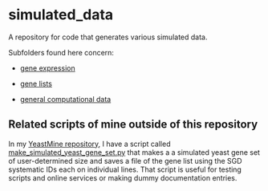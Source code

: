 # simulated_data
A repository for code that generates various simulated data.

Subfolders found here concern:

* [gene expression](https://github.com/fomightez/simulated_data/tree/master/gene_expression)

* [gene lists](https://github.com/fomightez/simulated_data/tree/master/gene_lists)

* [general computational data](https://github.com/fomightez/simulated_data/tree/master/general)

Related scripts of mine outside of this repository
-------------------------

In my [YeastMine repository](https://github.com/fomightez/yeastmine), I have a script called [make_simulated_yeast_gene_set.py](https://github.com/fomightez/yeastmine/blob/master/make_simulated_yeast_gene_set.py) that makes a a simulated yeast gene set of user-determined size and saves a file of the gene list using the SGD systematic IDs each on individual lines. That script is useful for testing scripts and online services or making dummy documentation entries.
